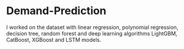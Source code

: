 # Demand-Prediction
I worked on the dataset with linear regression, polynomial regression, decision tree, random forest and deep learning algorithms LightGBM, CatBoost, XGBoost and LSTM models.
